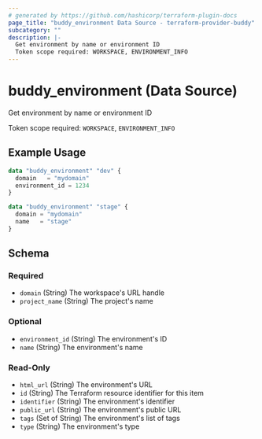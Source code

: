 ```yaml
---
# generated by https://github.com/hashicorp/terraform-plugin-docs
page_title: "buddy_environment Data Source - terraform-provider-buddy"
subcategory: ""
description: |-
  Get environment by name or environment ID
  Token scope required: WORKSPACE, ENVIRONMENT_INFO
---
```


# buddy_environment (Data Source)

Get environment by name or environment ID

Token scope required: `WORKSPACE`, `ENVIRONMENT_INFO`

## Example Usage

```terraform
data "buddy_environment" "dev" {
  domain   = "mydomain"
  environment_id = 1234
}

data "buddy_environment" "stage" {
  domain = "mydomain"
  name   = "stage"
}
```

<!-- schema generated by tfplugindocs -->
## Schema

### Required

- `domain` (String) The workspace's URL handle
- `project_name` (String) The project's name

### Optional

- `environment_id` (String) The environment's ID
- `name` (String) The environment's name

### Read-Only

- `html_url` (String) The environment's URL
- `id` (String) The Terraform resource identifier for this item
- `identifier` (String) The environment's identifier
- `public_url` (String) The environment's public URL
- `tags` (Set of String) The environment's list of tags
- `type` (String) The environment's type
